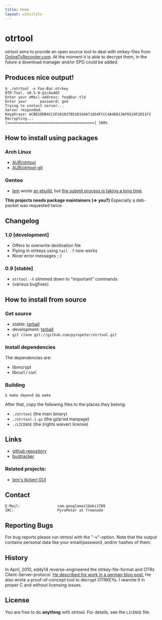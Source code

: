 ```yaml
---
title: Home
layout: wikistyle
---
```


otrtool
=======
otrtool aims to provide an open source tool to deal with otrkey-files from [OnlineTvRecorder.com](http://onlinetvrecoder.com/). At the moment it is able to decrypt them, in the future a download manager and/or EPG could be added.

Produces nice output!
---------------------

    $ ./otrtool -x Foo-Bar.otrkey
    OTR-Tool, v0.5-0-g1c8a465
    Enter your eMail-address: foo@bar.tld
    Enter your      password: god
    Trying to contact server...
    Server responded.
    Keyphrase: ACBD18DB4CC2F201037B51D194A71054FCCC4A4D8136F6524F2D51F2
    Decrypting...
    [========================================] 100%

How to install using packages
-----------------------------

### Arch Linux
* [AUR/otrtool](http://aur.archlinux.org/packages.php?ID=41577)
* [AUR/otrtool-git](http://aur.archlinux.org/packages.php?ID=40775)

### Gentoo
* [lem](http://github.com/lem/) wrote [an ebuild](http://bugs.gentoo.org/attachment.cgi?id=251059), but [the submit process is taking a long time](http://bugs.gentoo.org/show_bug.cgi?id=341059).

**This projects needs package maintainers (=> you?)**
Especially a deb-packet was requested twice.

Changelog
---------

### 1.0 [development]
* Offers to overwrite destination file
* Piping in otrkeys using `tail -f` now works
* Nicer error messages ;-)

### 0.9 [stable]
* `otrtool -h` slimmed down to "important" commands
* (various bugfixes)

How to install from source
--------------------------

### Get source

* stable: [tarball](http://github.com/pyropeter/otrtool/tarball/stable)
* development: [tarball](http://github.com/pyropeter/otrtool/tarball/master)
* `git clone git://github.com/pyropeter/otrtool.git`

### Install dependencies

The dependencies are:
* libmcrypt
* libcurl / curl

### Building

    $ make depend && make

After that, copy the following files to the places they belong:

* `./otrtool` (the main binary)
* `./otrtool.1.gz` (the gzip'ed manpage)
* `./LICENSE` (the (rights waiver) license)

Links
-----

* [github repository](http://github.com/pyropeter/otrtool)
* [bugtracker](http://github.com/pyropeter/otrtool/issues)

### Related projects:

* [lem's tk/perl GUI](http://github.com/Lem/otrtool-gui)

Contact
-------

    E-Mail:                 com.googlemail@abi1789
    IRC:                    PyroPeter at freenode

Reporting Bugs
--------------

For bug reports please run otrtool with the "-v"-option. Note that the output contains personal data like your email/password, and/or hashes of them.

History
-------

In April, 2010, eddy14 reverse-engineered the otrkey-file-format and OTRs Client-Server-protocol. [He described his work in a german blog post.](http://41yd.de/blog/2010/04/18/otrkey-breaker/) He also wrote a proof-of-concept tool to decrypt OTRKEYs. I rewrote it in proper C and without licensing issues.

License
-------

You are free to do **anything** with otrtool. For details, see the `LICENSE` file.
